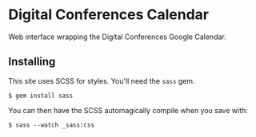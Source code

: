 # Digital Conferences Calendar

Web interface wrapping the Digital Conferences Google Calendar.

## Installing

This site uses SCSS for styles. You'll need the `sass` gem.

```
$ gem install sass
```

You can then have the SCSS automagically compile when you save with:

```
$ sass --watch _sass:css
```
